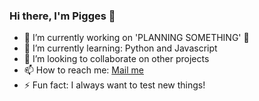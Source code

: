 ### Hi there, I'm Pigges 👋

- 🔭 I’m currently working on 'PLANNING SOMETHING' 🤔
- 🌱 I’m currently learning: Python and Javascript 
- 👯 I’m looking to collaborate on other projects
- 📫 How to reach me: [Mail me][email]
- ⚡ Fun fact: I always want to test new things!

[email]: mailto:contact@pigg.es
